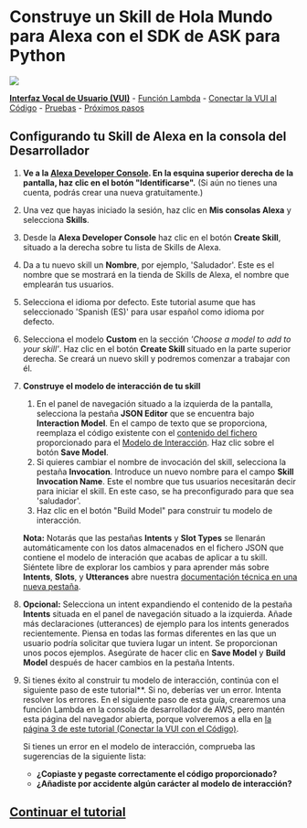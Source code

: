 # Construye un Skill de Hola Mundo para Alexa con el SDK de ASK para Python
<img src="https://m.media-amazon.com/images/G/01/mobile-apps/dex/alexa/alexa-skills-kit/tutorials/quiz-game/header._TTH_.png" />

[**Interfaz Vocal de Usuario (VUI)**](./1-voice-user-interface.md) - [Función Lambda](./2-lambda-function.md) - [Conectar la VUI al Código](./3-connect-vui-to-code.md) - [Pruebas](./4-testing.md) - [Próximos pasos](./5-next-steps.md)

## Configurando tu Skill de Alexa en la consola del Desarrollador

1.  **Ve a la [Alexa Developer Console](https://developer.amazon.com/es/alexa?&sc_category=Owned&sc_channel=RD&sc_campaign=Evangelism2018&sc_publisher=github&sc_content=Survey&sc_detail=quiz-game-python-V2_GUI-1&sc_funnel=Convert&sc_country=WW&sc_medium=Owned_RD_Evangelism2018_github_Survey_quiz-game-python-V2_GUI-1_Convert_WW_beginnersdevs&sc_segment=beginnersdevs).  En la esquina superior derecha de la pantalla, haz clic en el botón "Identificarse".**
(Si aún no tienes una cuenta, podrás crear una nueva gratuitamente.)

2.  Una vez que hayas iniciado la sesión, haz clic en **Mis consolas Alexa** y selecciona **Skills**.

3.  Desde la **Alexa Developer Console** haz clic en el botón **Create Skill**, situado a la derecha sobre tu lista de Skills de Alexa.

4. Da a tu nuevo skill un **Nombre**, por ejemplo, 'Saludador'. Este es el nombre que se mostrará en la tienda de Skills de Alexa, el nombre que emplearán tus usuarios.

5. Selecciona el idioma por defecto.  Este tutorial asume que has seleccionado 'Spanish (ES)' para usar español como idioma por defecto.

6. Selecciona el modelo **Custom** en la sección *'Choose a model to add to your skill'*. Haz clic en el botón **Create Skill** situado en la parte superior derecha. Se creará un nuevo skill y podremos comenzar a trabajar con él.

7. **Construye el modelo de interacción de tu skill**
	1. En el panel de navegación situado a la izquierda de la pantalla, selecciona la pestaña **JSON Editor** que se encuentra bajo **Interaction Model**. En el campo de texto que se proporciona, reemplaza el código existente con el [contenido del fichero](../models/es-ES.json) proporcionado para el [Modelo de Interacción](../models/es-ES.json).  Haz clic sobre el botón **Save Model**.
    2. Si quieres cambiar el nombre de invocación del skill, selecciona la pestaña **Invocation**. Introduce un nuevo nombre para el campo **Skill Invocation Name**. Este el nombre que tus usuarios necesitarán decir para iniciar el skill. En este caso, se ha preconfigurado para que sea 'saludador'.
    3. Haz clic en el botón "Build Model" para construir tu modelo de interacción.

	**Nota:**  Notarás que las pestañas **Intents** y **Slot Types** se llenarán automáticamente con los datos almacenados en el fichero JSON que contiene el modelo de interación que acabas de aplicar a tu skill. Siéntete libre de explorar los cambios y para aprender más sobre **Intents**, **Slots**, y **Utterances** abre nuestra [documentación técnica en una nueva pestaña](https://developer.amazon.com/es/docs/custom-skills/create-intents-utterances-and-slots.html?&sc_category=Owned&sc_channel=RD&sc_campaign=Evangelism2018&sc_publisher=github&sc_content=Survey&sc_detail=quiz-game-python-V2_GUI-1&sc_funnel=Convert&sc_country=WW&sc_medium=Owned_RD_Evangelism2018_github_Survey_quiz-game-python-V2_GUI-1_Convert_WW_beginnersdevs&sc_segment=beginnersdevs).

8. **Opcional:** Selecciona un intent expandiendo el contenido de la pestaña **Intents** situada en el panel de navegación situado a la izquierda. Añade más declaraciones (utterances) de ejemplo para los intents generados recientemente. Piensa en todas las formas diferentes en las que un usuario podría solicitar que tuviera lugar un intent. Se proporcionan unos pocos ejemplos. Asegúrate de hacer clic en **Save Model** y **Build Model** después de hacer cambios en la pestaña Intents.

9. Si tienes éxito al construir tu modelo de interacción, continúa con el siguiente paso de este tutorial**. Si no, deberías ver un error. Intenta resolver los errores. En el siguiente paso de esta guía, crearemos una función Lambda en la consola de desarrollador de AWS, pero mantén esta página del navegador abierta, porque volveremos a ella en [la página 3 de este tutorial (Conectar la VUI con el Código)](./3-connect-vui-to-code.md).

     Si tienes un error en el modelo de interacción, comprueba las sugerencias de la siguiente lista:

     *  **¿Copiaste y pegaste correctamente el código proporcionado?**
     *  **¿Añadiste por accidente algún carácter al modelo de interacción?**

[Continuar el tutorial](./2-lambda-function.md)
----